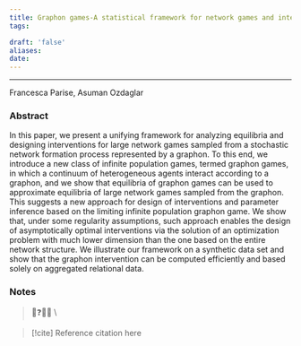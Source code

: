 ```yaml
---
title: Graphon games-A statistical framework for network games and interventions
tags:

draft: 'false'
aliases: 
date:
---
```

---
Francesca Parise, Asuman Ozdaglar

### Abstract
In this paper, we present a unifying framework for analyzing equilibria and designing interventions for large network games sampled from a stochastic network formation process represented by a graphon. To this end, we introduce a new class of infinite population games, termed graphon games, in which a continuum of heterogeneous agents interact according to a graphon, and we show that equilibria of graphon games can be used to approximate equilibria of large network games sampled from the graphon. This suggests a new approach for design of interventions and parameter inference based on the limiting infinite population graphon game. We show that, under some regularity assumptions, such approach enables the design of asymptotically optimal interventions via the solution of an optimization problem with much lower dimension than the one based on the entire network structure. We illustrate our framework on a synthetic data set and show that the graphon intervention can be computed efficiently and based solely on aggregated relational data.

### Notes

>💭❓🧠💡 \
>


> [!cite] Reference
> citation here

